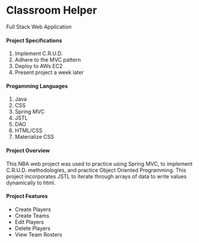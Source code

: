 #
<h1>Classroom Helper</h1>


Full Stack Web Application
<h4>Project Specifications</h4>
<ol>
<li>Implement C.R.U.D.</li>
<li>Adhere to the MVC pattern</li>
<li>Deploy to AWs EC2</li>
<li>Present project a week later</li>
</ol>

<h4>Progamming Languages</h4>
<ol>
<li>Java</li>
<li>CSS</li>
<li>Spring MVC</li>
<li>JSTL</li>
<li>DAO</li>
<li>HTML/CSS</li>
<li>Materialize CSS</li>
</ol>

<h4>Project Overview</h4>
This NBA web project was used to practice using Spring MVC, to implement C.R.U.D. methodologies, and practice Object Oriented Programming. This project incorporates JSTL to iterate through arrays of data to write values dynamically to html.
<h4>Project Features</h4>
<ul>
<li>Create Players</li>
<li>Create Teams</li>
<li>Edit Players</li>
<li>Delete Players</li>
<li>View Team Rosters</li>
</ul>
